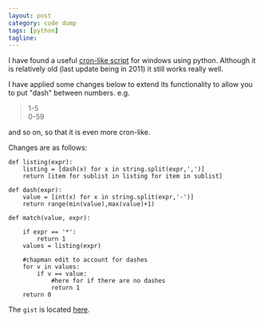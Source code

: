```yaml
---
layout: post
category: code dump
tags: [python]
tagline:
---
```


I have found a useful [cron-like script](http://sourceforge.net/projects/pycron/) for windows using python. Although it is relatively old (last update being in 2011) it still works really well.

I have applied some changes below to extend its functionality to allow you to put "dash" between numbers. e.g.

> 1-5  
> 0-59

and so on, so that it is even more cron-like.

Changes are as follows:

    def listing(expr):
    	listing = [dash(x) for x in string.split(expr,',')]
    	return [item for sublist in listing for item in sublist]

    def dash(expr):
    	value = [int(x) for x in string.split(expr,'-')]
    	return range(min(value),max(value)+1)

    def match(value, expr):

    	if expr == '*':
    		return 1
    	values = listing(expr)

    	#chapman edit to account for dashes
    	for v in values:
    		if v == value:
    			#here for if there are no dashes
    			return 1
    	return 0

The `gist` is located [here](https://gist.github.com/4371763).
